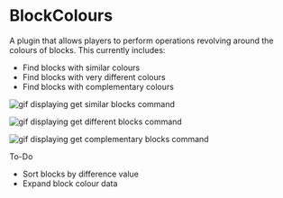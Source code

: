 # BlockColours

A plugin that allows players to perform operations revolving around the colours of blocks.
This currently includes:
* Find blocks with similar colours
* Find blocks with very different colours
* Find blocks with complementary colours
  
![gif displaying get similar blocks command](https://media4.giphy.com/media/QS0kTd0emYHyoSl8jF/giphy.gif)

![gif displaying get different blocks command](https://media2.giphy.com/media/PCCrkbPJZyU87A8Kkp/giphy.gif)

![gif displaying get complementary blocks command](https://media.giphy.com/media/0POvxsHg8DFsRMIyO5/giphy.gif)

To-Do
* Sort blocks by difference value
* Expand block colour data